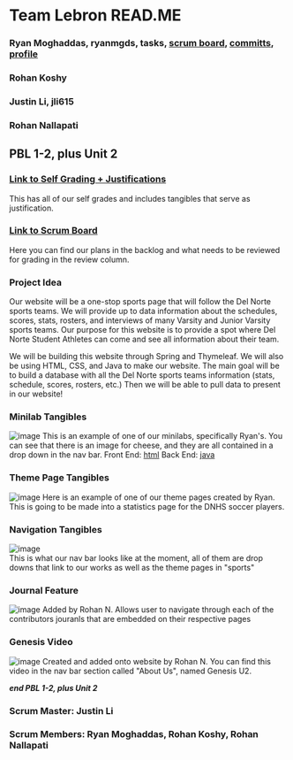 # Team Lebron READ.ME

### Ryan Moghaddas, ryanmgds, tasks, [scrum board](https://github.com/jli615/lebroncs/projects/1#card-68301148), [committs](https://github.com/jli615/lebroncs/graphs/contributors), [profile](https://github.com/ryanmgds)
### Rohan Koshy
### Justin Li, jli615
### Rohan Nallapati

## PBL 1-2, plus Unit 2
### [Link to Self Grading + Justifications](https://docs.google.com/document/d/1GNQTQCgtMbw8g8jqJJVRfxij7Y9odWbcjubHA96ehMY/edit)
This has all of our self grades and includes tangibles that serve as justification. 

### [Link to Scrum Board](https://github.com/jli615/lebroncs/projects/1)
Here you can find our plans in the backlog and what needs to be reviewed for grading in the review column. 

### Project Idea
Our website will be a one-stop sports page that will follow the Del Norte sports teams. We will provide up to data information about the schedules, scores, stats, rosters, and interviews of many Varsity and Junior Varsity sports teams. Our purpose for this website is to provide a spot where Del Norte Student Athletes can come and see all information about their team. 

We will be building this website through Spring and Thymeleaf. We will also be using HTML, CSS, and Java to make our website. The main goal will be to build a database with all the Del Norte sports teams information (stats, schedule, scores, rosters, etc.) Then we will be able to pull data to present in our website!

### Minilab Tangibles 
![image](https://user-images.githubusercontent.com/72889343/132081246-c8bb3731-eee6-4cc2-805b-ab2e2a2039d3.png)
This is an example of one of our minilabs, specifically Ryan's. You can see that there is an image for cheese, and they are all contained in a drop down in the nav bar. 
Front End: [html](https://github.com/jli615/lebroncs/blob/abd9f32256876c28988914f96ba2c9f22f1e19f1/src/main/resources/templates/bgr.html#L1-L50)
Back End: [java](https://github.com/jli615/lebroncs/blob/abd9f32256876c28988914f96ba2c9f22f1e19f1/src/main/java/com/example/sping_portfolio/minilabs/birdsGreetRyan.java#L1-L17)

### Theme Page Tangibles
![image](https://user-images.githubusercontent.com/72889343/132082022-0a80fcb7-bf95-4dae-aff0-8b6921b32d4e.png)
Here is an example of one of our theme pages created by Ryan. This is going to be made into a statistics page for the DNHS soccer players. 

### Navigation Tangibles 
![image](https://user-images.githubusercontent.com/72889343/132117118-1f99a26b-9441-4872-944b-25d475581ac8.png)</br>
This is what our nav bar looks like at the moment, all of them are drop downs that link to our works as well as the theme pages in "sports"

### Journal Feature 
![image](https://user-images.githubusercontent.com/72889343/132117156-0f60a091-656d-4275-9697-0263e887557e.png)
Added by Rohan N. Allows user to navigate through each of the contributors jouranls that are embedded on their respective pages

### Genesis Video 
![image](https://user-images.githubusercontent.com/72889343/132118009-bd90b987-cbf2-4561-8e46-77b5c82b765f.png)
Created and added onto website by Rohan N. You can find this video in the nav bar section called "About Us", named Genesis U2. 

**_end PBL 1-2, plus Unit 2_**

### Scrum Master: Justin Li 
### Scrum Members: Ryan Moghaddas, Rohan Koshy, Rohan Nallapati
